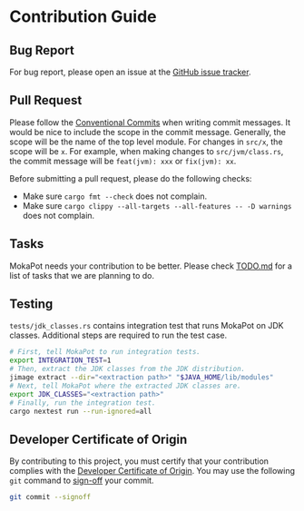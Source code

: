 # Contribution Guide

## Bug Report

For bug report, please open an issue at the [GitHub issue tracker](https://github.com/henryhchchc/mokapot/issues).

## Pull Request

Please follow the [Conventional Commits](https://www.conventionalcommits.org/) when writing commit messages.
It would be nice to include the scope in the commit message.
Generally, the scope will be the name of the top level module.
For changes in `src/x`, the scope will be `x`.
For example, when making changes to `src/jvm/class.rs`, the commit message will be `feat(jvm): xxx` or `fix(jvm): xx`.

Before submitting a pull request, please do the following checks:

- Make sure `cargo fmt --check` does not complain.
- Make sure `cargo clippy --all-targets --all-features -- -D warnings` does not complain.

## Tasks

MokaPot needs your contribution to be better. Please check [TODO.md](TODO.md) for a list of tasks that we are planning to do.

## Testing

`tests/jdk_classes.rs` contains integration test that runs MokaPot on JDK classes.
Additional steps are required to run the test case.
```bash
# First, tell MokaPot to run integration tests.
export INTEGRATION_TEST=1
# Then, extract the JDK classes from the JDK distribution.
jimage extract --dir="<extraction path>" "$JAVA_HOME/lib/modules"
# Next, tell MokaPot where the extracted JDK classes are.
export JDK_CLASSES="<extraction path>"
# Finally, run the integration test.
cargo nextest run --run-ignored=all
```

## Developer Certificate of Origin

By contributing to this project, you must certify that your contribution complies with the [Developer Certificate of Origin](https://developercertificate.org).
You may use the following `git` command to [sign-off](https://git-scm.com/docs/git-commit#Documentation/git-commit.txt--s) your commit.

```bash
git commit --signoff
```
